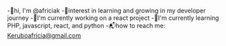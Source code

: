  -👋hi, I'm @africiak
 -🦒interest in learning and growing in my developer journey
 -🔭I'm currently working on a react project
 -🌱I'm currently learning PHP, javascript, react, and python
 -📬how to reach me: Keruboafricia@gmail.com

<!--
**africiak/africiak** is a ✨ _special_ ✨ repository because its `README.md` (this file) appears on your GitHub profile.

Here are some ideas to get you started:

- 🔭 I’m currently working on ...
- 🌱 I’m currently learning ...
- 👯 I’m looking to collaborate on ...
- 🤔 I’m looking for help with ...
- 💬 Ask me about ...-
- 📫 How to reach me: ...
- 😄 Pronouns: ...
- ⚡ Fun fact: ...
-->
